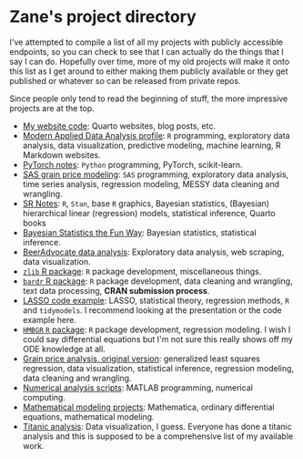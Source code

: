 # Zane's project directory

I've attempted to compile a list of all my projects with publicly accessible endpoints, so you can check to see that I can actually do the things that I say I can do. Hopefully over time, more of my old projects will make it onto this list as I get around to either making them publicly available or they get published or whatever so can be released from private repos.

Since people only tend to read the beginning of stuff, the more impressive projects are at the top.

* [My website code](https://github.com/wzbillings/quarto-website): Quarto websites, blog posts, etc.
* [Modern Applied Data Analysis profile](https://github.com/wzbillings/ZaneBillings-MADA-portfolio-2021): `R` programming, exploratory data analysis, data visualization, predictive modeling, machine learning, R Markdown websites.
* [PyTorch notes](https://github.com/wzbillings/cooperative-cobra): `Python` programming, PyTorch, scikit-learn.
* [SAS grain price modeling](https://github.com/wzbillings/SAS-Grain-Prices): `SAS` programming, exploratory data analysis, time series analysis, regression modeling, MESSY data cleaning and wrangling.
* [SR Notes](https://github.com/wzbillings/SR-notes): `R`, `Stan`, base `R` graphics, Bayesian statistics, (Bayesian) hierarchical linear (regression) models, statistical inference, Quarto books
* [Bayesian Statistics the Fun Way](https://github.com/wzbillings/DBSFW): Bayesian statistics, statistical inference.
* [BeerAdvocate data analysis](https://github.com/wzbillings/rust-raven): Exploratory data analysis, web scraping, data visualization.
* [`zlib` R package](https://github.com/wzbillings/zlib): `R` package development, miscellaneous things.
* [`bardr` R package](https://github.com/wzbillings/bardr): `R` package development, data cleaning and wrangling, text data processing, **CRAN submission process**.
* [LASSO code example](https://github.com/wzbillings/LASSO-Code-Example): LASSO, statistical theory, regression methods, `R` and `tidymodels`. I recommend looking at the presentation or the code example here.
* [`HMBGR` `R` package](https://github.com/wzbillings/HMBGR): `R` package development, regression modeling. I wish I could say differential equations but I'm not sure this really shows off my ODE knowledge at all.
* [Grain price analysis, original version](https://github.com/wzbillings/Corn-Price-Analysis): generalized least squares regression, data visualization, statistical inference, regression modeling, data cleaning and wrangling.
* [Numerical analysis scripts](https://github.com/wzbillings/Numerical-Analysis): MATLAB programming, numerical computing.
* [Mathematical modeling projects](https://github.com/wzbillings/Math_430): Mathematica, ordinary differential equations, mathematical modeling.
* [Titanic analysis](https://github.com/wzbillings/titanic): Data visualization, I guess. Everyone has done a titanic analysis and this is supposed to be a comprehensive list of my available work.

<!-- END OF FILE -->
